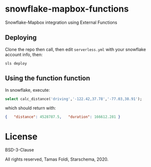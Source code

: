# snowflake-mapbox-functions
Snowflake-Mapbox integration using External Functions

## Deploying

Clone the repo then call, then edit `serverless.yml` with your snowflake account info, then:

```
sls deploy
```

## Using the function function 

In snowflake, execute:

```sql
select calc_distance('driving','-122.42,37.78','-77.03,38.91');
```

which should return with:

```json
{   "distance": 4528787.5,   "duration": 166612.281 }

```

# License

BSD-3-Clause

All rights reserved, Tamas Foldi, Starschema, 2020.
